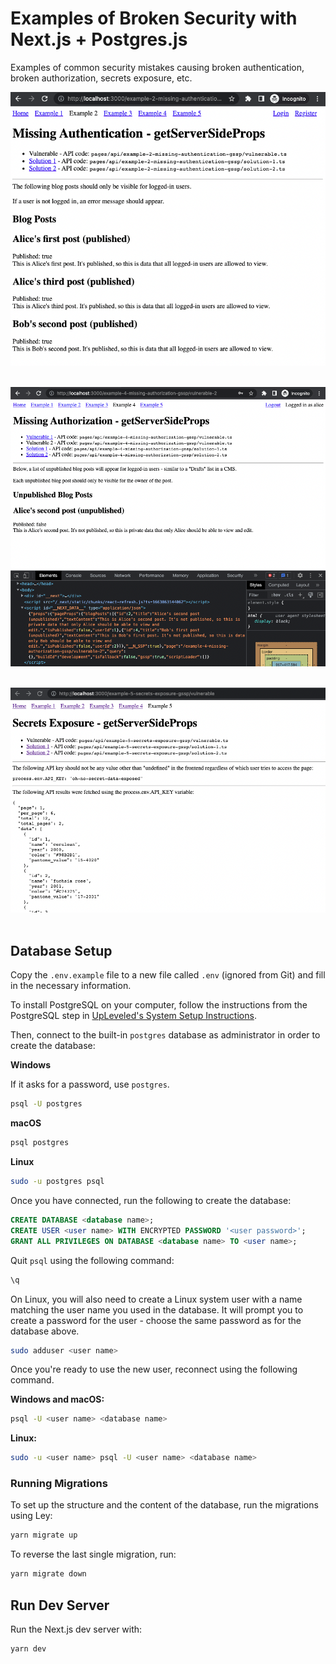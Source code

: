# Examples of Broken Security with Next.js + Postgres.js

Examples of common security mistakes causing broken authentication, broken authorization, secrets exposure, etc.

<img src="2-missing-authentication.png"><br /><br />

<img src="4-missing-authorization.png"><br /><br />

<img src="5-secrets-exposure.png"><br /><br />

## Database Setup

Copy the `.env.example` file to a new file called `.env` (ignored from Git) and fill in the necessary information.

To install PostgreSQL on your computer, follow the instructions from the PostgreSQL step in [UpLeveled's System Setup Instructions](https://github.com/upleveled/system-setup/blob/master/readme.md).

Then, connect to the built-in `postgres` database as administrator in order to create the database:

**Windows**

If it asks for a password, use `postgres`.

```bash
psql -U postgres
```

**macOS**

```bash
psql postgres
```

**Linux**

```bash
sudo -u postgres psql
```

Once you have connected, run the following to create the database:

```sql
CREATE DATABASE <database name>;
CREATE USER <user name> WITH ENCRYPTED PASSWORD '<user password>';
GRANT ALL PRIVILEGES ON DATABASE <database name> TO <user name>;
```

Quit `psql` using the following command:

```bash
\q
```

On Linux, you will also need to create a Linux system user with a name matching the user name you used in the database. It will prompt you to create a password for the user - choose the same password as for the database above.

```bash
sudo adduser <user name>
```

Once you're ready to use the new user, reconnect using the following command.

**Windows and macOS:**

```bash
psql -U <user name> <database name>
```

**Linux:**

```bash
sudo -u <user name> psql -U <user name> <database name>
```

### Running Migrations

To set up the structure and the content of the database, run the migrations using Ley:

```bash
yarn migrate up
```

To reverse the last single migration, run:

```bash
yarn migrate down
```

## Run Dev Server

Run the Next.js dev server with:

```bash
yarn dev
```

